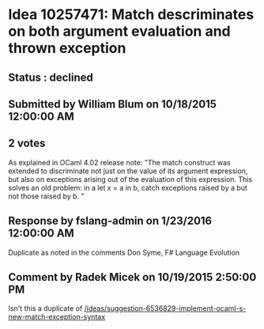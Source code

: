 # Idea 10257471: Match descriminates on both argument evaluation and thrown exception #

## Status : declined

## Submitted by William Blum on 10/18/2015 12:00:00 AM

## 2 votes

As explained in OCaml 4.02 release note: "The match construct was extended to discriminate not just on the value of its argument expression, but also on exceptions arising out of the evaluation of this expression. This solves an old problem: in a let x = a in b, catch exceptions raised by a but not those raised by b. "

## Response by fslang-admin on 1/23/2016 12:00:00 AM

Duplicate as noted in the comments
Don Syme, F# Language Evolution


## Comment by Radek Micek on 10/19/2015 2:50:00 PM

Isn't this a duplicate of [/ideas/suggestion-6536829-implement-ocaml-s-new-match-exception-syntax](/ideas/suggestion-6536829-implement-ocaml-s-new-match-exception-syntax.md)
